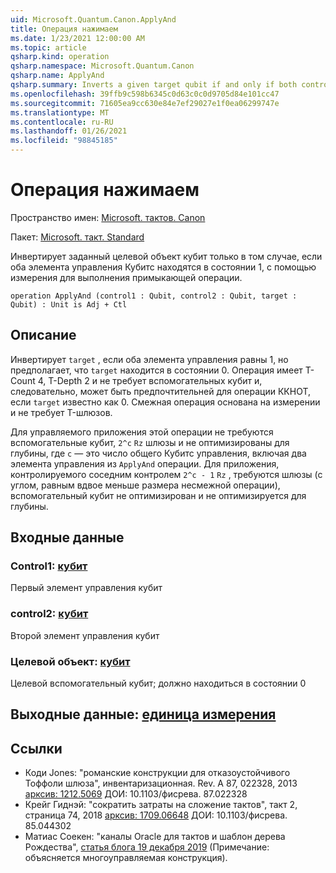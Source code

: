 ```yaml
---
uid: Microsoft.Quantum.Canon.ApplyAnd
title: Операция нажимаем
ms.date: 1/23/2021 12:00:00 AM
ms.topic: article
qsharp.kind: operation
qsharp.namespace: Microsoft.Quantum.Canon
qsharp.name: ApplyAnd
qsharp.summary: Inverts a given target qubit if and only if both control qubits are in the 1 state, using measurement to perform the adjoint operation.
ms.openlocfilehash: 39ffb9c598b6345c0d63c0c0d9705d84e101cc47
ms.sourcegitcommit: 71605ea9cc630e84e7ef29027e1f0ea06299747e
ms.translationtype: MT
ms.contentlocale: ru-RU
ms.lasthandoff: 01/26/2021
ms.locfileid: "98845185"
---
```

# <a name="applyand-operation"></a>Операция нажимаем

Пространство имен: [Microsoft. тактов. Canon](xref:Microsoft.Quantum.Canon)

Пакет: [Microsoft. такт. Standard](https://nuget.org/packages/Microsoft.Quantum.Standard)


Инвертирует заданный целевой объект кубит только в том случае, если оба элемента управления Кубитс находятся в состоянии 1, с помощью измерения для выполнения примыкающей операции.

```qsharp
operation ApplyAnd (control1 : Qubit, control2 : Qubit, target : Qubit) : Unit is Adj + Ctl
```


## <a name="description"></a>Описание

Инвертирует `target` , если оба элемента управления равны 1, но предполагает, что `target` находится в состоянии 0.  Операция имеет T-Count 4, T-Depth 2 и не требует вспомогательных кубит и, следовательно, может быть предпочтительней для операции ККНОТ, если `target` известно как 0.  Смежная операция основана на измерении и не требует T-шлюзов.

Для управляемого приложения этой операции не требуются вспомогательные кубит, `2^c` `Rz` шлюзы и не оптимизированы для глубины, где `c` — это число общего Кубитс управления, включая два элемента управления из `ApplyAnd` операции.  Для приложения, контролируемого соседним контролем `2^c - 1` `Rz` , требуются шлюзы (с углом, равным вдвое меньше размера несмежной операции), вспомогательный кубит не оптимизирован и не оптимизируется для глубины.

## <a name="input"></a>Входные данные

### <a name="control1--qubit"></a>Control1: [кубит](xref:microsoft.quantum.lang-ref.qubit)

Первый элемент управления кубит


### <a name="control2--qubit"></a>control2: [кубит](xref:microsoft.quantum.lang-ref.qubit)

Второй элемент управления кубит


### <a name="target--qubit"></a>Целевой объект: [кубит](xref:microsoft.quantum.lang-ref.qubit)

Целевой вспомогательный кубит; должно находиться в состоянии 0



## <a name="output--unit"></a>Выходные данные: [единица измерения](xref:microsoft.quantum.lang-ref.unit)



## <a name="references"></a>Ссылки

- Коди Jones: "романские конструкции для отказоустойчивого Тоффоли шлюза", инвентаризационная. Rev. A 87, 022328, 2013 [арксив: 1212.5069](https://arxiv.org/abs/1212.5069) ДОИ: 10.1103/фисрева. 87.022328
- Крейг Гиднэй: "сократить затраты на сложение тактов", такт 2, страница 74, 2018 [арксив: 1709.06648](https://arxiv.org/abs/1709.06648) ДОИ: 10.1103/фисрева. 85.044302
- Матиас Соекен: "каналы Oracle для тактов и шаблон дерева Рождества", [статья блога 19 декабря 2019](https://msoeken.github.io/blog_qac.html) (Примечание: объясняется многоуправляемая конструкция).